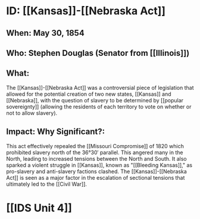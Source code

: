 # ID: [[Kansas]]-[[Nebraska Act]] 
## When: May 30, 1854
## Who: Stephen Douglas (Senator from [[Illinois]]) 
## What: 
The [[Kansas]]-[[Nebraska Act]] was a controversial piece of legislation that allowed for the potential creation of two new states, [[Kansas]] and [[Nebraska]], with the question of slavery to be determined by [[popular sovereignty]] (allowing the residents of each territory to vote on whether or not to allow slavery). 
## Impact: Why Significant?: 
This act effectively repealed the [[Missouri Compromise]] of 1820 which prohibited slavery north of the 36°30′ parallel. This angered many in the North, leading to increased tensions between the North and South. It also sparked a violent struggle in [[Kansas]], known as "[[Bleeding Kansas]]," as pro-slavery and anti-slavery factions clashed. The [[Kansas]]-[[Nebraska Act]] is seen as a major factor in the escalation of sectional tensions that ultimately led to the [[Civil War]]. 

# [[IDS Unit 4]]